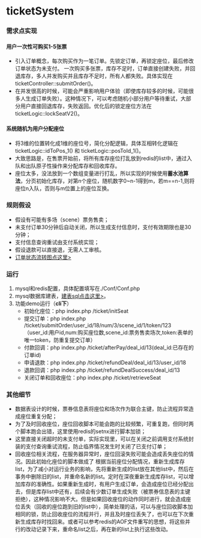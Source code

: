 # ticketSystem
### 需求点实现
#### 用户一次性可购买1-5张票
- 引入订单概念，每次购买作为一笔订单。先锁定订单，再锁定座位，最后修改订单状态为未支付。
一次购买多张票，库存不足时，订单直接创建失败，并回退库存，多人并发购买并且库存不足时，所有人都失败。具体实现在ticketController::submitOrder()。
- 在并发很高的时候，可能会严重影响用户体验（即使库存较多的时候，可能很多人生成订单失败）。这种情况下，可以考虑随机小部分用户等待重试，大部分用户直接回退库存，失败返回。优化后的锁定座位方法在ticketLogic::lockSeatV2()。
#### 系统随机为用户分配座位
- 将3维的位置转化成1维的座位号，简化分配逻辑，具体互相转化逻辑在ticketLogic::idToPos_1() 和 ticketLogic::posToId_1()。
- 大致思路是，在售票开始前，将所有库存座位打乱放到redis的list中，通过入队和出队原子性操作来分配库存和回收库存。
- 座位太多，没法放到一个数组变量进行打乱，所以实现的时候使用**蓄水池算法**，分页初始化库存，对第n个座位，随机数字0~n-1得到m，若m==n-1,则将座位n入队，否则与m位置上的座位互换。
### 规则假设
+ 假设有可能有多场（scene）票务售卖；
+ 未支付订单30分钟后自动关闭，所以生成支付信息时，支付有效期限也是30分钟；
+ 支付信息查询重试由支付系统实现；
+ 假设退款可以直接退，无需人工审核。
+ [订单状态流转图点这里>](https://github.com/pj919715177/ticketSystem/blob/master/deal_state.png)
### 运行
1. mysql和redis配置，具体配置填写在./Conf/Conf.php
2. mysql数据库建表，[建表sql点击这里>](https://github.com/pj919715177/ticketSystem/blob/master/sql.md)。
3. 功能demo运行（**cli下**）
    * 初始化座位：php index.php /ticket/initSeat
    * 提交订单：php index.php /ticket/submitOrder/user_id/18/num/3/scene_id/1/token/123 （user_id:用户id,num:购买座位数,scene_id:票务售卖场次,token:表单的唯一token，防重复提交订单）
    * 付款回调：php index.php /ticket/afterPay/deal_id/13(deal_id:已存在的订单id)
    * 申请退款：php index.php /ticket/refundDeal/deal_id/13/user_id/18
    * 退款回调：php index.php /ticket/refundDealSuccess/deal_id/13
    * 关闭订单和回收座位：php index.php /ticket/retrieveSeat
### 其他细节
- 数据表设计的时候，票券信息表将座位和场次作为联合主键，防止流程异常造成座位重复分配；
- 为了及时回收座位，座位回收脚本可能会跑的比较频繁，可重复跑，但同时两个脚本跑会出错，这里使用redis的setnx进行脚本加锁；
- 这里直接关闭超时的未支付单，实际实现里，可以在关闭之前调用支付系统封装的支付查询重试流程，防止临界情况发生时关闭了已支付订单；
- 回收座位相关流程，在服务器异常时，座位回滚失败可能会造成丢失座位的情况。因此初始化座位的脚本做成了 根据当前座位分配情况，重新生成库存list，为了减小对运行业务的影响，先将重新生成的list放在其他list中，然后在事务中删除旧的list，并重命名新的list。定时在深夜重新生成库存list，可以增加库存的准确性。如果重新生成时，有用户生成订单，会造成座位已经分配出去，但是库存list中还有，后续会有少数订单生成失败（被票券信息表的主键拒绝），这种情况影响不大。但是如果回收座位的动作同时进行，就会造成座位丢失（回收的座位跑到旧的list中），简单处理的话，可以与座位回收脚本加相同的锁，防止回收座位的流程并行，并且及时座位丢失了，也可以在下次重新生成库存时找回来。或者可以参考redis的AOF文件重写的思想，将这些并行的改动记录下来，重命名list之后，再在新的list上执行这些改动。
